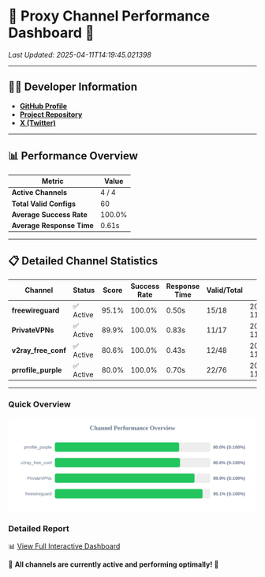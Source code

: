 # 🌟 Proxy Channel Performance Dashboard 🌟

_Last Updated: 2025-04-11T14:19:45.021398_

---

## 👩‍💻 Developer Information

- **[GitHub Profile](https://github.com/4n0nymou3)**  
- **[Project Repository](https://github.com/4n0nymou3/multi-proxy-config-fetcher)**  
- **[X (Twitter)](https://x.com/4n0nymou3)**  

---

## 📊 Performance Overview

| Metric                | Value       |
|-----------------------|-------------|
| **Active Channels**   | 4 / 4       |
| **Total Valid Configs** | 60          |
| **Average Success Rate** | 100.0%      |
| **Average Response Time** | 0.61s       |

---

## 📋 Detailed Channel Statistics

| Channel          | Status     | Score  | Success Rate | Response Time | Valid/Total | Last Success               |
|------------------|------------|--------|--------------|---------------|-------------|----------------------------|
| **freewireguard**  | ✅ Active  | 95.1%  | 100.0% | 0.50s         | 15/18       | 2025-04-11T14:19:45.019333 |
| **PrivateVPNs**  | ✅ Active  | 89.9%  | 100.0% | 0.83s         | 11/17       | 2025-04-11T14:19:44.489440 |
| **v2ray_free_conf**  | ✅ Active  | 80.6%  | 100.0% | 0.43s         | 12/48       | 2025-04-11T14:19:43.626695 |
| **prrofile_purple**  | ✅ Active  | 80.0%  | 100.0% | 0.70s         | 22/76       | 2025-04-11T14:19:43.148212 |

---

### Quick Overview
<div align="center">
  <a href="https://raw.githubusercontent.com/nullluser/NullRepo/refs/heads/main/assets/channel_stats_chart.svg">
    <img src="https://raw.githubusercontent.com/nullluser/NullRepo/refs/heads/main/assets/channel_stats_chart.svg" alt="Source Performance Statistics" width="800">
  </a>
</div>

### Detailed Report
📊 [View Full Interactive Dashboard](https://htmlpreview.github.io/?https://github.com/nullluser/NullRepo/blob/main/assets/performance_report.html)

🎉 **All channels are currently active and performing optimally!** 🎉
